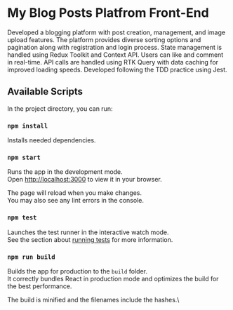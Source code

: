 # My Blog Posts Platfrom Front-End
Developed a blogging platform with post creation, management, and image upload features. The platform provides diverse sorting options and pagination along with registration and login process. State management is handled using Redux Toolkit and Context API. Users can like and comment in real-time. API calls are handled using RTK Query with data caching for improved loading speeds. Developed following the TDD practice using Jest.


## Available Scripts
In the project directory, you can run:

### `npm install`
Installs needed dependencies.

### `npm start`

Runs the app in the development mode.\
Open [http://localhost:3000](http://localhost:3000) to view it in your browser.

The page will reload when you make changes.\
You may also see any lint errors in the console.

### `npm test`

Launches the test runner in the interactive watch mode.\
See the section about [running tests](https://facebook.github.io/create-react-app/docs/running-tests) for more information.

### `npm run build`

Builds the app for production to the `build` folder.\
It correctly bundles React in production mode and optimizes the build for the best performance.

The build is minified and the filenames include the hashes.\
